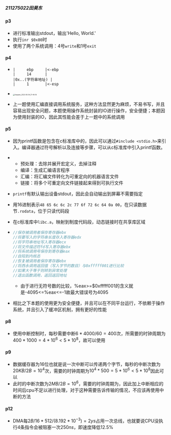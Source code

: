 ##### 211275022田昊东

#### p3

- 进行标准输出stdout，输出'Hello, World.'
- 执行`inr $0x80`时
- 使用了两个系统调用：4号`write`和1号`exit`

#### p4

- ```
  |		ebp		|<-ebp
  |		14		|
  |0x..(字符串地址) |
  |		1		|<-esp
  ```

- <img src="https://thdlrt.oss-cn-beijing.aliyuncs.com/Snipaste_2023-06-04_17-49-18.png" alt="Snipaste_2023-06-04_17-49-18" style="zoom:33%;" />

- 上一题使用汇编直接调用系统服务，这种方法显然更为麻烦，不易书写，并且容易出现安全问题，本题使用操作系统封装的IO进行操作，安全便捷；本题因为使用封装的IO，因此其性能会差于上一题中的系统调用

#### p5

- 因为printf函数是包含在c标准库中的，因此可以通过`#include <stdio.h>`来引入。编译器通过符号解析以及连接等步骤，可以从c标准库中引入printf函数。

- - 预处理：去除并展开宏定义，去掉注释
  - 编译：生成汇编语言程序
  - 汇编：将汇编文件转化为可重定向的机器语言文件
  - 链接：将多个可重定向文件链接起来得到可执行文件

- `printf`有默认输出设备stdout，因此会自动输出到屏幕不需要指定

- 用16进制表示`48 65 6c 6c 2c 77 6f 72 6c 64 0a 00`，在只读数据节`.rodata`，位于只读代码段

- 在c标准库中`libc.a`，映射到制度代码段，动态链接时在共享库区域

- ```c
  //保存被调用者保存寄存器ebx
  //将要写入的字符串长度存入寄存器edx
  //将字符串地址写入寄存器ecx
  //将文件描述符fd写入寄存器ebx
  //将系统调用号保存到寄存器eax
  //自陷到内核态
  //恢复被调用者保存寄存器ebx
  //将西永调用返回值（写入字节的数目）与0xfffff001进行比较
  //如果大于等于则转到异常处理
  //退出函数调用，返回返回地址
  ```

  - 由于进行无符号数的比较，%eax>=$0xfffff001的含义就是-4095<=%eax<=-1故最大错误号为4095

- 相比之下本题的使用更为安全便捷，并且可以在不同平台运行，不依赖于操作系统，并且引入了缓冲区机制，拥有更好的性能

#### p8

- 使用中断控制时，每秒需要中断$6*4000/60=400$次，所需要的时钟周期为$400*1000=4*10^6<5*10^8$，故可以使用

#### p9

- 数据缓存器为16位也就是说一次中断可以传递两个字节，每秒的中断次数为$20KB/2B=10^4$次，需要的时钟周期为$10^4*500=5*10^6<5*10^8$因此可以
- 此时的中断次数为$2MB/2B=10^6$，需要的时钟周期为，因此加上中断相应的时间后cpu不足以进行处理，对于这种需要告诉传输的情况，不应该再使用中断的方法

#### p12

- DMA每$2B/16*512/(8.192*10^{-3})=2ys$占用一次总线，也就要说CPU没执行4条指令会被阻塞一次$250ns$，即速度降低$12.5$%